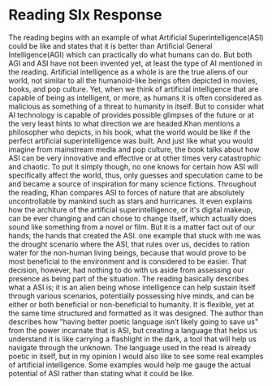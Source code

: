 # Reading SIx Response

The reading begins with an example of what Artificial Superintelligence(ASI) could be like and states that it is better than Artificial General Intelligence(AGI) which can practically do what humans can do. But both AGI and ASI have not been invented yet, at least the type of AI mentioned in the reading. Artificial intelligence as a whole is are the true aliens of our world, not similar to all the humanoid-like beings often depicted in movies, books, and pop culture. Yet, when we think of artificial intelligence that are capable of being as intelligent, or more, as humans it is often considered as malicious as something of a threat to humanity in itself. But to consider what AI technology is capable of provides possible glimpses of the future or at the very least hints to what direction we are headed.Khan mentions a philosopher who depicts, in his book, what the world would be like if the perfect artificial superintelligence was built. And just like what you would imagine from mainstream media and pop culture, the book talks about how ASI can be very innovative and effective or at other times very catastrophic and chaotic. To put it simply though, no one knows for certain how ASI will specifically affect the world, thus, only guesses and speculation came to be and became a source of inspiration for many science fictions. Throughout the reading, Khan compares ASI to forces of nature that are absolutely uncontrollable by mankind such as stars and hurricanes. It even explains how the architure of the artificial superintelligence, or it's digital makeup, can be ever changing and can chose to change itself, which actually does sound like something from a novel or film. But it is a matter fact out of our hands, the hands that created the ASI. one example that stuck with me was the drought scenario where the ASI, that rules over us, decides to ration water for the non-human living beings, because that would prove to be most beneficial to the environment and is considered to be easier. That decision, however, had nothing to do with us aside from assessing our presence as being part of the situation. The reading basically describes what a ASI is; it is an alien being whose intelligence can help sustain itself through various scenarios, potentially possessing hive minds, and can be either or both beneficial or non-beneficial to humanity. It is flexible, yet at the same time structured and formatted as it was designed. The author than describes how "having better poetic language isn’t likely going to save us" from the power incarnate that is ASI, but creating a language that helps us understand it is like carrying a flashlight in the dark, a tool that will help us navigate through the unknown. The language used in the read is already poetic in itself, but in my opinion I would also like to see some real examples of artificial intelligence. Some examples would help me gauge the actual potential of ASI rather than stating what it could be like.
